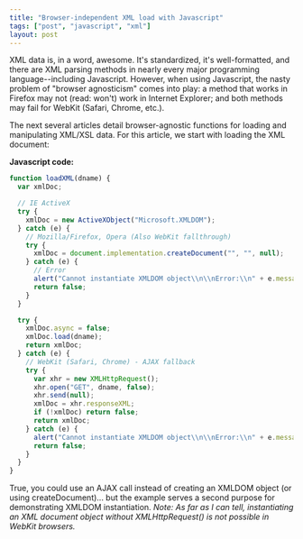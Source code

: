 ```yaml
---
title: "Browser-independent XML load with Javascript"
tags: ["post", "javascript", "xml"]
layout: post
---
```


XML data is, in a word, awesome. It's standardized, it's well-formatted,
and there are XML parsing methods in nearly every major programming
language--including Javascript. However, when using Javascript, the
nasty problem of "browser agnosticism" comes into play: a method that
works in Firefox may not (read: won't) work in Internet Explorer; and
both methods may fail for WebKit (Safari, Chrome, etc.).<!--more-->

The next several articles detail browser-agnostic functions for loading
and manipulating XML/XSL data. For this article, we start with loading
the XML document:

**Javascript code:**

```js
function loadXML(dname) {
  var xmlDoc;

  // IE ActiveX
  try {
    xmlDoc = new ActiveXObject("Microsoft.XMLDOM");
  } catch (e) {
    // Mozilla/Firefox, Opera (Also WebKit fallthrough)
    try {
      xmlDoc = document.implementation.createDocument("", "", null);
    } catch (e) {
      // Error
      alert("Cannot instantiate XMLDOM object\\n\\nError:\\n" + e.message);
      return false;
    }
  }

  try {
    xmlDoc.async = false;
    xmlDoc.load(dname);
    return xmlDoc;
  } catch (e) {
    // WebKit (Safari, Chrome) - AJAX fallback
    try {
      var xhr = new XMLHttpRequest();
      xhr.open("GET", dname, false);
      xhr.send(null);
      xmlDoc = xhr.responseXML;
      if (!xmlDoc) return false;
      return xmlDoc;
    } catch (e) {
      alert("Cannot instantiate XMLDOM object\\n\\nError:\\n" + e.message);
      return false;
    }
  }
}
```

True, you could use an AJAX call instead of creating an XMLDOM object
(or using createDocument)... but the example serves a second purpose for
demonstrating XMLDOM instantiation. _Note: As far as I can tell,
instantiating an XML document object without XMLHttpRequest() is not
possible in WebKit browsers._
